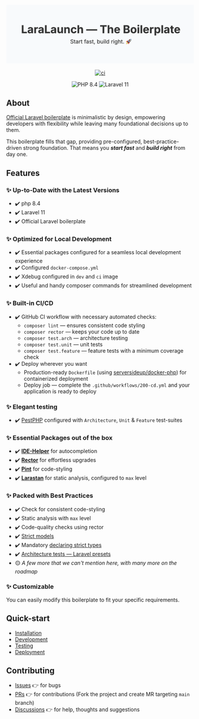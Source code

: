 <p align="center">
<img src="./docs/assets/banner.png">
</p>

<p align="center">
<a href="https://github.com/laralaunch/the-boilerplate/actions/workflows/100-ci.yml">
  <img src="https://github.com/laralaunch/the-boilerplate/actions/workflows/100-ci.yml/badge.svg" alt="ci">
</a>
</p>

<p align="center">
  <img src="https://img.shields.io/badge/PHP-8.4-blue?logo=php&logoColor=white" alt="PHP 8.4" />
  <img src="https://img.shields.io/badge/Laravel-11-orange?logo=laravel&logoColor=white" alt="Laravel 11" />
</p>

## About
<a href="https://github.com/laravel/laravel" target="_blank">Official Laravel boilerplate</a> is minimalistic by design, empowering developers with flexibility while leaving many foundational decisions up to them.

This boilerplate fills that gap, providing pre-configured, best-practice-driven strong foundation. That means you _**start fast**_ and _**build right**_ from day one.


## Features

### ✨ Up-to-Date with the Latest Versions
- ✔️ php 8.4
- ✔️ Laravel 11
- ✔️ Official Laravel boilerplate

### ✨ Optimized for Local Development
- ✔️ Essential packages configured for a seamless local development experience
- ✔️ Configured `docker-compose.yml`
- ✔️ Xdebug configured in `dev` and `ci` image
- ✔️ Useful and handy composer commands for streamlined development

### ✨ Built-in CI/CD
- ✔️ GitHub CI workflow with necessary automated checks:
    - `composer lint` — ensures consistent code styling
    - `composer rector` — keeps your code up to date
    - `composer test.arch` — architecture testing
    - `composer test.unit` — unit tests
    - `composer test.feature` — feature tests with a minimum coverage check
- ✔️ Deploy wherever you want
    - Production-ready `Dockerfile` (using [serversideup/docker-php](https://serversideup.net/open-source/docker-php)) for containerized deployment
    - Deploy job — complete the `.github/workflows/200-cd.yml` and your application is ready to deploy

### ✨ Elegant testing
- ✔️ [PestPHP](https://pestphp.com) configured with `Architecture`, `Unit` & `Feature` test-suites

### ✨ Essential Packages out of the box
- ✔️ [**IDE-Helper**](https://github.com/barryvdh/laravel-ide-helper) for autocompletion
- ✔️ [**Rector**](https://github.com/rectorphp/rector) for effortless upgrades
- ✔️ [**Pint**](https://github.com/laravel/pint) for code-styling
- ✔️ [**Larastan**](https://github.com/larastan/larastan) for static analysis, configured to `max` level

### ✨ Packed with Best Practices
- ✔️ Check for consistent code-styling
- ✔️ Static analysis with `max` level
- ✔️ Code-quality checks using rector
- ✔️ [Strict models](https://laravel-news.com/shouldbestrict)
- ✔️ Mandatory [declaring strict types](https://stackoverflow.com/questions/48723637/what-do-strict-types-do-in-php)
- ✔️ [Architecture tests — Laravel presets](https://pestphp.com/docs/arch-testing)
- 🟡 _A few more that we can't mention here, with many more on the roadmap_

### ✨ Customizable
You can easily modify this boilerplate to fit your specific requirements.


## Quick-start
- [Installation](./docs/100-INSTALLATION.md)
- [Development](./docs/200-DEVELOPMENT.md)
- [Testing](./docs/300-TESTING.md)
- [Deployment](./docs/400-DEPLOYMENT.md)


## Contributing
- [Issues](https://github.com/laralaunch/the-boilerplate/issues) 👉 for bugs
- [PRs](https://github.com/laralaunch/the-boilerplate/pulls) 👉 for contributions (Fork the project and create MR targeting `main` branch)
- [Discussions](https://github.com/laralaunch/the-boilerplate/discussions) 👉 for help, thoughts and suggestions
